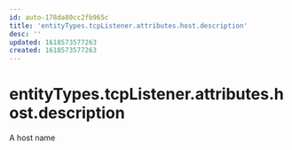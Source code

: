 ```yaml
---
id: auto-178da80cc2fb965c
title: 'entityTypes.tcpListener.attributes.host.description'
desc: ''
updated: 1618573577263
created: 1618573577263
---
```

# entityTypes.tcpListener.attributes.host.description

A host name